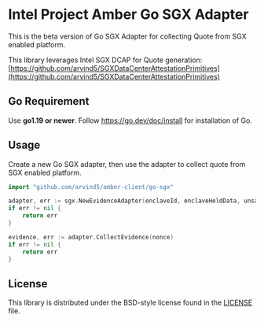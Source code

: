 # Intel Project Amber Go SGX Adapter
This is the beta version of Go SGX Adapter for collecting Quote from SGX enabled platform.

This library leverages Intel SGX DCAP for Quote generation: [https://github.com/arvind5/SGXDataCenterAttestationPrimitives](https://github.com/arvind5/SGXDataCenterAttestationPrimitives)

## Go Requirement

Use <b>go1.19 or newer</b>. Follow https://go.dev/doc/install for installation of Go.

## Usage

Create a new Go SGX adapter, then use the adapter to
collect quote from SGX enabled platform.

```go
import "github.com/arvind5/amber-client/go-sgx"

adapter, err := sgx.NewEvidenceAdapter(enclaveId, enclaveHeldData, unsafe.Pointer(C.enclave_create_report))
if err != nil {
    return err
}

evidence, err := adapter.CollectEvidence(nonce)
if err != nil {
    return err
}
```

## License

This library is distributed under the BSD-style license found in the [LICENSE](../LICENSE)
file.
